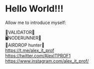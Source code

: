 # Hello World!!!

Allow me to introduce myself:

🧰VALIDATOR🦉<br>
🖥️NODERUNNER🐛<br>
🍻AIRDROP hunter🐗<br>
https://t.me/alex_it_prof<br>
https://twitter.com/AlexITPROF1<br>
https://www.instagram.com/alex_it_prof/<br>
